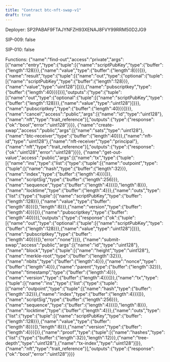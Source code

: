 ```yaml
---
title: "Contract btc-nft-swap-v1"
draft: true
---
```

Deployer: SP2PABAF9FTAJYNFZH93XENAJ8FVY99RRM50D2JG9

SIP-009: false

SIP-010: false

Functions:
{"name":"find-out","access":"private","args":[{"name":"entry","type":{"tuple":[{"name":"scriptPubKey","type":{"buffer":{"length":128}}},{"name":"value","type":{"buffer":{"length":8}}}]}},{"name":"result","type":{"tuple":[{"name":"out","type":{"optional":{"tuple":[{"name":"scriptPubKey","type":{"buffer":{"length":128}}},{"name":"value","type":"uint128"}]}}},{"name":"pubscriptkey","type":{"buffer":{"length":40}}}]}}],"outputs":{"type":{"tuple":[{"name":"out","type":{"optional":{"tuple":[{"name":"scriptPubKey","type":{"buffer":{"length":128}}},{"name":"value","type":"uint128"}]}}},{"name":"pubscriptkey","type":{"buffer":{"length":40}}}]}}}, {"name":"cancel","access":"public","args":[{"name":"id","type":"uint128"},{"name":"nft","type":"trait_reference"}],"outputs":{"type":{"response":{"ok":"bool","error":"uint128"}}}}, {"name":"create-swap","access":"public","args":[{"name":"sats","type":"uint128"},{"name":"btc-receiver","type":{"buffer":{"length":40}}},{"name":"nft-id","type":"uint128"},{"name":"nft-receiver","type":"principal"},{"name":"nft","type":"trait_reference"}],"outputs":{"type":{"response":{"ok":"uint128","error":"uint128"}}}}, {"name":"get-out-value","access":"public","args":[{"name":"tx","type":{"tuple":[{"name":"ins","type":{"list":{"type":{"tuple":[{"name":"outpoint","type":{"tuple":[{"name":"hash","type":{"buffer":{"length":32}}},{"name":"index","type":{"buffer":{"length":4}}}]}},{"name":"scriptSig","type":{"buffer":{"length":256}}},{"name":"sequence","type":{"buffer":{"length":4}}}]},"length":8}}},{"name":"locktime","type":{"buffer":{"length":4}}},{"name":"outs","type":{"list":{"type":{"tuple":[{"name":"scriptPubKey","type":{"buffer":{"length":128}}},{"name":"value","type":{"buffer":{"length":8}}}]},"length":8}}},{"name":"version","type":{"buffer":{"length":4}}}]}},{"name":"pubscriptkey","type":{"buffer":{"length":40}}}],"outputs":{"type":{"response":{"ok":{"tuple":[{"name":"out","type":{"optional":{"tuple":[{"name":"scriptPubKey","type":{"buffer":{"length":128}}},{"name":"value","type":"uint128"}]}}},{"name":"pubscriptkey","type":{"buffer":{"length":40}}}]},"error":"none"}}}}, {"name":"submit-swap","access":"public","args":[{"name":"id","type":"uint128"},{"name":"block","type":{"tuple":[{"name":"height","type":"uint128"},{"name":"merkle-root","type":{"buffer":{"length":32}}},{"name":"nbits","type":{"buffer":{"length":4}}},{"name":"nonce","type":{"buffer":{"length":4}}},{"name":"parent","type":{"buffer":{"length":32}}},{"name":"timestamp","type":{"buffer":{"length":4}}},{"name":"version","type":{"buffer":{"length":4}}}]}},{"name":"tx","type":{"tuple":[{"name":"ins","type":{"list":{"type":{"tuple":[{"name":"outpoint","type":{"tuple":[{"name":"hash","type":{"buffer":{"length":32}}},{"name":"index","type":{"buffer":{"length":4}}}]}},{"name":"scriptSig","type":{"buffer":{"length":256}}},{"name":"sequence","type":{"buffer":{"length":4}}}]},"length":8}}},{"name":"locktime","type":{"buffer":{"length":4}}},{"name":"outs","type":{"list":{"type":{"tuple":[{"name":"scriptPubKey","type":{"buffer":{"length":128}}},{"name":"value","type":{"buffer":{"length":8}}}]},"length":8}}},{"name":"version","type":{"buffer":{"length":4}}}]}},{"name":"proof","type":{"tuple":[{"name":"hashes","type":{"list":{"type":{"buffer":{"length":32}},"length":12}}},{"name":"tree-depth","type":"uint128"},{"name":"tx-index","type":"uint128"}]}},{"name":"nft","type":"trait_reference"}],"outputs":{"type":{"response":{"ok":"bool","error":"uint128"}}}}
